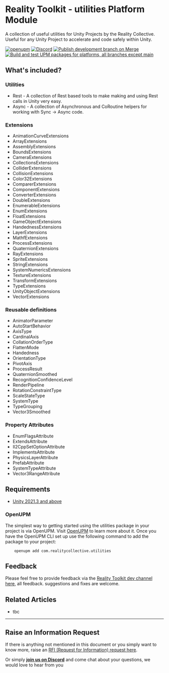 # Reality Toolkit - utilities Platform Module

A collection of useful utilities for Unity Projects by the Reality Collective.  Useful for any Unity Project to accelerate and code safely within Unity.

[![openupm](https://img.shields.io/npm/v/com.realitycollective.utilities?label=openupm&registry_uri=https://package.openupm.com)](https://openupm.com/packages/com.realitycollective.utilities/)
[![Discord](https://img.shields.io/discord/597064584980987924.svg?label=&logo=discord&logoColor=ffffff&color=7389D8&labelColor=6A7EC2)](https://discord.gg/hF7TtRCFmB)
[![Publish development branch on Merge](https://github.com/realitycollective/com.realitycollective.utilities/actions/workflows/development-publish.yml/badge.svg)](https://github.com/realitycollective/com.realitycollective.utilities/actions/workflows/development-publish.yml)
[![Build and test UPM packages for platforms, all branches except main](https://github.com/realitycollective/com.realitycollective.utilities/actions/workflows/development-buildandtestupmrelease.yml/badge.svg)](https://github.com/realitycollective/com.realitycollective.utilities/actions/workflows/development-buildandtestupmrelease.yml)

## What's included?

### Utilities

* Rest - A collection of Rest based tools to make making and using Rest calls in Unity very easy.
* Async - A collection of Asynchronous and CoRoutine helpers for working with Sync -> Async code.

### Extensions

* AnimationCurveExtensions
* ArrayExtensions
* AssemblyExtensions
* BoundsExtensions
* CameraExtensions
* CollectionsExtensions
* ColliderExtensions
* CollisionExtensions
* Color32Extensions
* ComparerExtensions
* ComponentExtensions
* ConverterExtensions
* DoubleExtensions
* EnumerableExtensions
* EnumExtensions
* FloatExtensions
* GameObjectExtensions
* HandednessExtensions
* LayerExtensions
* MathfExtensions
* ProcessExtensions
* QuaternionExtensions
* RayExtensions
* SpriteExtensions
* StringExtensions
* SystemNumericsExtensions
* TextureExtensions
* TransformExtensions
* TypeExtensions
* UnityObjectExtensions
* VectorExtensions

### Reusable definitions

* AnimatorParameter
* AutoStartBehavior
* AxisType
* CardinalAxis
* CollationOrderType
* FlattenMode
* Handedness
* OrientationType
* PivotAxis
* ProcessResult
* QuaternionSmoothed
* RecognitionConfidenceLevel
* RenderPipeline
* RotationConstraintType
* ScaleStateType
* SystemType
* TypeGrouping
* Vector3Smoothed

### Property Attributes

* EnumFlagsAttribute
* ExtendsAttribute
* Il2CppSetOptionAttribute
* ImplementsAttribute
* PhysicsLayerAttribute
* PrefabAttribute
* SystemTypeAttribute
* Vector3RangeAttribute

## Requirements
<!-- Fill in list of requirements here -->

* [Unity 2021.3 and above](https://unity.com/)

### OpenUPM

The simplest way to getting started using the utilities package in your project is via OpenUPM. Visit [OpenUPM](https://openupm.com/docs/) to learn more about it. Once you have the OpenUPM CLI set up use the following command to add the package to your project:

```text
    openupm add com.realitycollective.utilities
```

## Feedback

Please feel free to provide feedback via the [Reality Toolkit dev channel here](https://github.com/realitycollective/com.realitycollective.utilities/issues), all feedback. suggestions and fixes are welcome.

## Related Articles

- tbc

---

## Raise an Information Request

If there is anything not mentioned in this document or you simply want to know more, raise an [RFI (Request for Information) request here](https://github.com/realitycollective/com.realitycollective.utilities/issues/new?assignees=&labels=question&template=request_for_information.md).

Or simply [**join us on Discord**](https://discord.gg/YjHAQD2XT8) and come chat about your questions, we would love to hear from you
